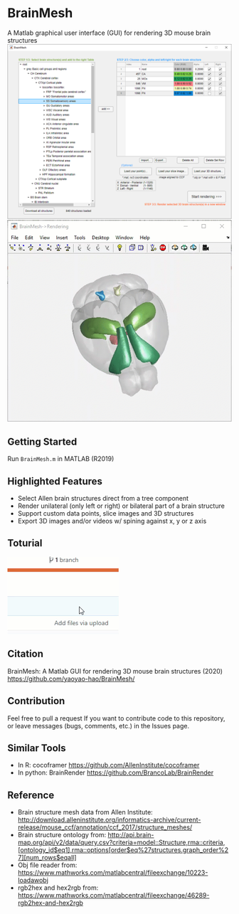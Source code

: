 # BrainMesh
A Matlab graphical user interface (GUI) for rendering 3D mouse brain structures
![alt text](https://github.com/yaoyao-hao/BrainMesh/blob/master/docs/media/maingui.png)
![alt text](https://github.com/yaoyao-hao/BrainMesh/blob/master/docs/media/spin.gif)
## Getting Started
Run ```BrainMesh.m``` in MATLAB (R2019)
## Highlighted Features
* Select Allen brain structures direct from a tree component
* Render unilateral (only left or right) or bilateral part of a brain structure
* Support custom data points, slice images and 3D structures
* Export 3D images and/or videos w/ spining against x, y or z axis
## Toturial
![alt text](https://github.com/yaoyao-hao/BrainMesh/blob/master/2020-02-03_17-37-59.gif)

## Citation
BrainMesh: A Matlab GUI for rendering 3D mouse brain structures (2020) https://github.com/yaoyao-hao/BrainMesh/
## Contribution
Feel free to pull a request If you want to contribute code to this repository, or leave messages (bugs, comments, etc.) in the Issues page.
## Similar Tools
* In R: cocoframer https://github.com/AllenInstitute/cocoframer
* In python: BrainRender https://github.com/BrancoLab/BrainRender
## Reference
* Brain structure mesh data from Allen Institute: http://download.alleninstitute.org/informatics-archive/current-release/mouse_ccf/annotation/ccf_2017/structure_meshes/
* Brain structure ontology from: http://api.brain-map.org/api/v2/data/query.csv?criteria=model::Structure,rma::criteria,[ontology_id$eq1],rma::options[order$eq%27structures.graph_order%27][num_rows$eqall]
* Obj file reader from: https://www.mathworks.com/matlabcentral/fileexchange/10223-loadawobj 
* rgb2hex and hex2rgb from: https://www.mathworks.com/matlabcentral/fileexchange/46289-rgb2hex-and-hex2rgb
